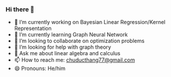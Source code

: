 ### Hi there 👋

<!--
**chuducthang77/chuducthang77** is a ✨ _special_ ✨ repository because its `README.md` (this file) appears on your GitHub profile.
-->
- 🔭 I’m currently working on Bayesian Linear Regression/Kernel Representation
- 🌱 I’m currently learning Graph Neural Network
- 👯 I’m looking to collaborate on optimization problems
- 🤔 I’m looking for help with graph theory
- 💬 Ask me about linear algebra and calculus
- 📫 How to reach me: chuducthang77@gmail.com
- 😄 Pronouns: He/him
